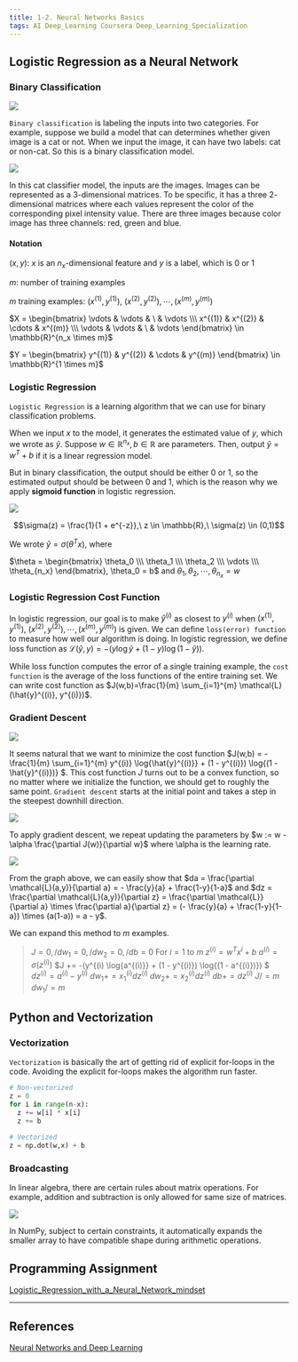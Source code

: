 ```yaml
---
title: 1-2. Neural Networks Basics
tags: AI Deep_Learning Coursera Deep_Learning_Specialization
---
```


## Logistic Regression as a Neural Network

### Binary Classification

![](https://raw.githubusercontent.com/evfox9/blog/master/deeplearning/dl1201.png)

`Binary classification` is labeling the inputs into two categories. For example, suppose we build a model that can
determines whether given image is a cat or not. When we input the image, it can have two labels: cat or non-cat. So this 
is a binary classification model.

![](https://raw.githubusercontent.com/evfox9/blog/master/deeplearning/dl1202.png)

In this cat classifier model, the inputs are the images. Images can be represented as a $3$-dimensional matrices. To be 
specific, it has a three $2$-dimensional matrices where each values represent the color of the corresponding pixel intensity 
value. There are three images because color image has three channels: red, green and blue.

#### Notation

$(x, y)$: $x$ is an $n_x$-dimensional feature and $y$ is a label, which is $0$ or $1$

$m$: number of training examples

$m$ training examples: $(x^{(1)}, y^{(1)}),\ (x^{(2)}, y^{(2)}), \cdots , (x^{(m)}, y^{(m)})$

$X = \begin{bmatrix} \vdots & \vdots & \ & \vdots \\\ x^{(1)} & x^{(2)} & \cdots & x^{(m)} \\\ \vdots & \vdots & \ & 
\vdots \end{bmatrix} \in \mathbb{R}^{n_x \times m}$

$Y = \begin{bmatrix} y^{(1)} & y^{(2)} & \cdots & y^{(m)} \end{bmatrix} \in \mathbb{R}^{1 \times m}$

### Logistic Regression

`Logistic Regression` is a learning algorithm that we can use for binary classification problems.

When we input $x$ to the model, it generates the estimated value of $y$, which we wrote as $\hat{y}$. Suppose 
$w \in \mathbb{R}^{n_x}, b \in \mathbb{R}$ are parameters. Then, output $\hat{y} = w^T + b$ if it is a linear regression model. 

But in binary classification, the output should be either $0$ or $1$, so the estimated output should be between $0$ and $1$, 
which is the reason why we apply **sigmoid function** in logistic regression. 

![](https://raw.githubusercontent.com/evfox9/blog/master/deeplearning/dl1203.jpg)

$$\sigma(z) = \frac{1}{1 + e^{-z}},\ z \in \mathbb{R},\ \sigma(z) \in (0,1)$$

We wrote $\hat{y} = \sigma(\theta^T x)$, where 

$\theta = \begin{bmatrix} \theta_0 \\\ \theta_1 \\\ \theta_2 \\\ \vdots \\\ \theta_{n_x} \end{bmatrix}, \theta_0 = b$ and 
$\theta_1 , \theta_2 , \cdots , \theta_{n_x} = w$ 

### Logistic Regression Cost Function

In logistic regression, our goal is to make ${\hat{y}}^{(i)}$ as closest to $y^{(i)}$ when $(x^{(1)}, y^{(1)}),\ (x^{(2)}, 
y^{(2)}), \cdots , (x^{(m)}, y^{(m)})$ is given. We can define `loss(error) function` to measure how well our algorithm is 
doing. In logistic regression, we define loss function as $\mathcal{L}(\hat{y}, y) = -(y \log{\hat{y}} + (1 - y) \log{(1 - \hat{y})})$.

While loss function computes the error of a single training example, the `cost function` is the average of the loss functions 
of the entire training set. We can write cost function as $J(w,b)=\frac{1}{m} \sum_{i=1}^{m} \mathcal{L}(\hat{y}^{(i)}, y^{(i)})$.

### Gradient Descent

![](https://raw.githubusercontent.com/evfox9/blog/master/deeplearning/dl1204.png)

It seems natural that we want to minimize the cost function $J(w,b) = - \frac{1}{m} \sum_{i=1}^{m} y^{(i)} \log{\hat{y}^{(i)}} + 
(1 - y^{(i)}) \log{(1 - \hat{y}^{(i)})} $. This cost function $J$ turns out to be a convex function, so no matter where we initialize 
the function, we should get to roughly the same point. `Gradient descent` starts at the initial point and takes a step in the 
  steepest downhill direction. 

![](https://raw.githubusercontent.com/evfox9/blog/master/deeplearning/dl1205.png)

To apply gradient descent, we repeat updating the parameters by $w := w - \alpha \frac{\partial J(w)}{\partial w}$ where 
\alpha is the learning rate.

![](https://raw.githubusercontent.com/evfox9/blog/master/deeplearning/dl1206.png)

From the graph above, we can easily show that $da = \frac{\partial \mathcal{L}(a,y)}{\partial a} = - \frac{y}{a} + \frac{1-y}{1-a}$ 
and $dz = \frac{\partial \mathcal{L}(a,y)}{\partial z} = \frac{\partial \mathcal{L}}{\partial a} \times \frac{\partial a}{\partial z} 
= (- \frac{y}{a} + \frac{1-y}{1-a}) \times (a(1-a)) = a - y$.

We can expand this method to $m$ examples. 

> $J = 0,/ d w_1 = 0,/ d w_2 = 0,/ db = 0$
> For $i = 1$ to $m$
>   $z^{(i)} = w^T x^{i} + b$
>   $a^{(i)} = \sigma(z^{(i)})$
>   $J += -(y^{(i) \log{a^{(i)}} + (1 - y^{(i)}) \log{(1 - a^{(i)})}) $
>   $d z^{(i)} = a^{(i)} - y^{(i)}$
>   $d w_1 += {x_1}^{(i)} d z^{(i)}$
>   $d w_2 += {x_2}^{(i)} d z^{(i)}$
>   $db += d z^{(i)}$
> $J /= m$
> $d w_1 /= m$

## Python and Vectorization

### Vectorization

`Vectorization` is basically the art of getting rid of explicit for-loops in the code. Avoiding the explicit for-loops makes 
the algorithm run faster.

``` python
# Non-vectorized
z = 0
for i in range(n-x):
  z += w[i] * x[i]
  z += b
 
# Vectorized
z = np.dot(w,x) + b
```

### Broadcasting

In linear algebra, there are certain rules about matrix operations. For example, addition and subtraction is only allowed for 
same size of matrices. 

![](https://raw.githubusercontent.com/evfox9/blog/master/deeplearning/dl1207.png)

In NumPy, subject to certain constraints, it automatically expands the smaller array to have compatible shape during arithmetic 
operations. 

## Programming Assignment

[Logistic_Regression_with_a_Neural_Network_mindset](https://github.com/evfox9/Coursera/blob/master/Deep_Learning/Neural_Networks_and_Deep_Learning/Logistic_Regression_with_a_Neural_Network_mindset.ipynb)

---

## References

[Neural Networks and Deep Learning](https://www.coursera.org/learn/neural-networks-deep-learning)
